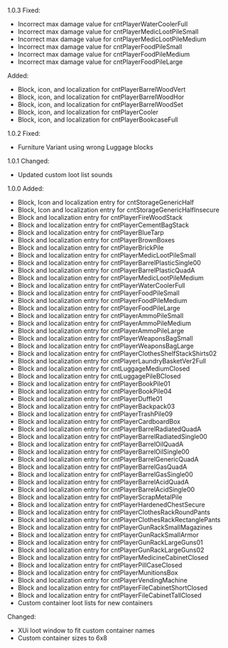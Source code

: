 1.0.3
Fixed:
* Incorrect max damage value for cntPlayerWaterCoolerFull
* Incorrect max damage value for cntPlayerMedicLootPileSmall
* Incorrect max damage value for cntPlayerMedicLootPileMedium
* Incorrect max damage value for cntPlayerFoodPileSmall
* Incorrect max damage value for cntPlayerFoodPileMedium
* Incorrect max damage value for cntPlayerFoodPileLarge

Added:
* Block, icon, and localization for cntPlayerBarrelWoodVert
* Block, icon, and localization for cntPlayerBarrelWoodHor
* Block, icon, and localization for cntPlayerBarrelWoodSet
* Block, icon, and localization for cntPlayerCooler
* Block, icon, and localization for cntPlayerBookcaseFull

1.0.2
Fixed:
* Furniture Variant using wrong Luggage blocks 

1.0.1
Changed:
* Updated custom loot list sounds 

1.0.0
Added:
* Block, Icon and localization entry for cntStorageGenericHalf
* Block, Icon and localization entry for cntStorageGenericHalfInsecure
* Block and localization entry for cntPlayerFireWoodStack
* Block and localization entry for cntPlayerCementBagStack
* Block and localization entry for cntPlayerBlueTarp
* Block and localization entry for cntPlayerBrownBoxes
* Block and localization entry for cntPlayerBrickPile
* Block and localization entry for cntPlayerMedicLootPileSmall
* Block and localization entry for cntPlayerBarrelPlasticSingle00
* Block and localization entry for cntPlayerBarrelPlasticQuadA
* Block and localization entry for cntPlayerMedicLootPileMedium
* Block and localization entry for cntPlayerWaterCoolerFull
* Block and localization entry for cntPlayerFoodPileSmall
* Block and localization entry for cntPlayerFoodPileMedium
* Block and localization entry for cntPlayerFoodPileLarge
* Block and localization entry for cntPlayerAmmoPileSmall
* Block and localization entry for cntPlayerAmmoPileMedium
* Block and localization entry for cntPlayerAmmoPileLarge
* Block and localization entry for cntPlayerWeaponsBagSmall
* Block and localization entry for cntPlayerWeaponsBagLarge
* Block and localization entry for cntPlayerClothesShelfStackShirts02
* Block and localization entry for cntPlayerLaundryBasketVer2Full
* Block and localization entry for cntLuggageMediumClosed
* Block and localization entry for cntLuggagePileBClosed
* Block and localization entry for cntPlayerBookPile01
* Block and localization entry for cntPlayerBookPile04
* Block and localization entry for cntPlayerDuffle01
* Block and localization entry for cntPlayerBackpack03
* Block and localization entry for cntPlayerTrashPile09
* Block and localization entry for cntPlayerCardboardBox
* Block and localization entry for cntPlayerBarrelRadiatedQuadA
* Block and localization entry for cntPlayerBarrelRadiatedSingle00
* Block and localization entry for cntPlayerBarrelOilQuadA
* Block and localization entry for cntPlayerBarrelOilSingle00
* Block and localization entry for cntPlayerBarrelGenericQuadA
* Block and localization entry for cntPlayerBarrelGasQuadA
* Block and localization entry for cntPlayerBarrelGasSingle00
* Block and localization entry for cntPlayerBarrelAcidQuadA
* Block and localization entry for cntPlayerBarrelAcidSingle00
* Block and localization entry for cntPlayerScrapMetalPile
* Block and localization entry for cntPlayerHardenedChestSecure
* Block and localization entry for cntPlayerClothesRackRoundPants
* Block and localization entry for cntPlayerClothesRackRectanglePants
* Block and localization entry for cntPlayerGunRackSmallMagazines
* Block and localization entry for cntPlayerGunRackSmallArmor
* Block and localization entry for cntPlayerGunRackLargeGuns01
* Block and localization entry for cntPlayerGunRackLargeGuns02
* Block and localization entry for cntPlayerMedicineCabinetClosed
* Block and localization entry for cntPlayerPillCaseClosed
* Block and localization entry for cntPlayerMunitionsBox
* Block and localization entry for cntPlayerVendingMachine
* Block and localization entry for cntPlayerFileCabinetShortClosed
* Block and localization entry for cntPlayerFileCabinetTallClosed
* Custom container loot lists for new containers 


Changed:
* XUi loot window to fit custom container names
* Custom container sizes to 6x8
